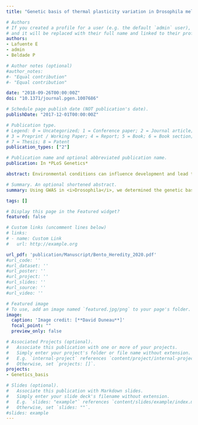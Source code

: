 ```yaml
---
title: "Genetic basis of thermal plasticity variation in Drosophila melanogaster body size"

# Authors
# If you created a profile for a user (e.g. the default `admin` user), write the username (folder name) here 
# and it will be replaced with their full name and linked to their profile.
authors: 
- Lafuente E
- admin
- Beldade P

# Author notes (optional)
#author_notes:
#- "Equal contribution"
#- "Equal contribution"

date: "2018-09-26T00:00:00Z"
doi: "10.1371/journal.pgen.1007686"

# Schedule page publish date (NOT publication's date).
publishDate: "2017-12-01T00:00:00Z"

# Publication type.
# Legend: 0 = Uncategorized; 1 = Conference paper; 2 = Journal article;
# 3 = Preprint / Working Paper; 4 = Report; 5 = Book; 6 = Book section;
# 7 = Thesis; 8 = Patent
publication_types: ["2"]

# Publication name and optional abbreviated publication name.
publication: In *PLoS Genetics*

abstract: Environmental conditions can influence development and lead to the production of phenotypes adjusted to the conditions adults will live in. This developmental plasticity, which can help organisms cope with environmental heterogeneity, is heritable and under selection. Its evolution will depend on available genetic variation. Using a panel of D. melanogaster flies representing naturally segregating alleles, we identified DNA sequence variants associated to variation in thermal plasticity for body size. We found that these variantscorrespond to a diverse set of functions and that their effects differ between body parts and properties of the thermal response. Our results shed new light onto the long discussed genes for plasticity.

# Summary. An optional shortened abstract.
summary: Using GWAS in <i>Drosophila</i>, we determined the genetic basis of thermal plasticity of thorax and abdomen size.

tags: []

# Display this page in the Featured widget?
featured: false

# Custom links (uncomment lines below)
# links:
# - name: Custom Link
#   url: http://example.org

url_pdf: 'publication/Manuscript/Bento_Heredity_2020.pdf'
#url_code: ''
#url_dataset: ''
#url_poster: ''
#url_project: ''
#url_slides: ''
#url_source: ''
#url_video: ''

# Featured image
# To use, add an image named `featured.jpg/png` to your page's folder. 
image:
  caption: 'Image credit: [**David Duneau**]'
  focal_point: ""
  preview_only: false

# Associated Projects (optional).
#   Associate this publication with one or more of your projects.
#   Simply enter your project's folder or file name without extension.
#   E.g. `internal-project` references `content/project/internal-project/index.md`.
#   Otherwise, set `projects: []`.
projects:
- Genetics_basis

# Slides (optional).
#   Associate this publication with Markdown slides.
#   Simply enter your slide deck's filename without extension.
#   E.g. `slides: "example"` references `content/slides/example/index.md`.
#   Otherwise, set `slides: ""`.
#slides: example
---
```

